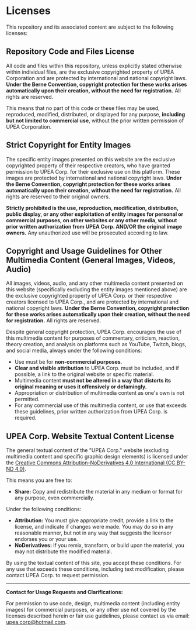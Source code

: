 # Licenses

This repository and its associated content are subject to the following licenses:

## Repository Code and Files License

All code and files within this repository, unless explicitly stated otherwise within individual files, are the exclusive copyrighted property of UPEA Corporation and are protected by international and national copyright laws. **Under the Berne Convention, copyright protection for these works arises automatically upon their creation, without the need for registration.** All rights are reserved.

This means that no part of this code or these files may be used, reproduced, modified, distributed, or displayed for any purpose, **including but not limited to commercial use**, without the prior written permission of UPEA Corporation.

## Strict Copyright for Entity Images

The specific entity images presented on this website are the exclusive copyrighted property of their respective creators, who have granted permission to UPEA Corp. for their exclusive use on this platform. These images are protected by international and national copyright laws. **Under the Berne Convention, copyright protection for these works arises automatically upon their creation, without the need for registration.** All rights are reserved to their original owners.

**Strictly prohibited is the use, reproduction, modification, distribution, public display, or any other exploitation of entity images for personal or commercial purposes, on other websites or any other media, without prior written authorization from UPEA Corp. AND/OR the original image owners.** Any unauthorized use will be prosecuted according to law.

## Copyright and Usage Guidelines for Other Multimedia Content (General Images, Videos, Audio)

All images, videos, audio, and any other multimedia content presented on this website (specifically excluding the entity images mentioned above) are the exclusive copyrighted property of UPEA Corp. or their respective creators licensed to UPEA Corp., and are protected by international and national copyright laws. **Under the Berne Convention, copyright protection for these works arises automatically upon their creation, without the need for registration.** All rights are reserved.

Despite general copyright protection, UPEA Corp. encourages the use of this multimedia content for purposes of commentary, criticism, reaction, theory creation, and analysis on platforms such as YouTube, Twitch, blogs, and social media, always under the following conditions:
* Use must be for **non-commercial purposes**.
* **Clear and visible attribution** to UPEA Corp. must be included, and if possible, a link to the original website or specific material.
* Multimedia content **must not be altered in a way that distorts its original meaning or uses it offensively or defamingly.**
* Appropriation or distribution of multimedia content as one's own is not permitted.
* For any commercial use of this multimedia content, or use that exceeds these guidelines, prior written authorization from UPEA Corp. is required.

## UPEA Corp. Website Textual Content License

The general textual content of the "UPEA Corp." website (excluding multimedia content and specific graphic design elements) is licensed under the [Creative Commons Attribution-NoDerivatives 4.0 International (CC BY-ND 4.0)](https://creativecommons.org/licenses/by-nd/4.0/).

This means you are free to:
* **Share:** Copy and redistribute the material in any medium or format for any purpose, even commercially.

Under the following conditions:
* **Attribution:** You must give appropriate credit, provide a link to the license, and indicate if changes were made. You may do so in any reasonable manner, but not in any way that suggests the licensor endorses you or your use.
* **NoDerivatives:** If you remix, transform, or build upon the material, you may not distribute the modified material.

By using the textual content of this site, you accept these conditions. For any use that exceeds these conditions, including text modification, please contact UPEA Corp. to request permission.

---
**Contact for Usage Requests and Clarifications:**

For permission to use code, design, multimedia content (including entity images) for commercial purposes, or any other use not covered by the licenses described herein or fair use guidelines, please contact us via email: upea.corp@hotmail.com.